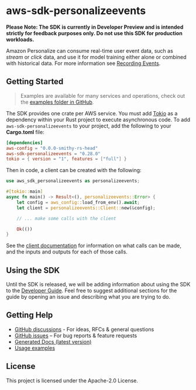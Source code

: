 # aws-sdk-personalizeevents

**Please Note: The SDK is currently in Developer Preview and is intended strictly for
feedback purposes only. Do not use this SDK for production workloads.**

Amazon Personalize can consume real-time user event data, such as _stream_ or _click_ data, and use it for model training either alone or combined with historical data. For more information see [Recording Events](https://docs.aws.amazon.com/personalize/latest/dg/recording-events.html).

## Getting Started

> Examples are available for many services and operations, check out the
> [examples folder in GitHub](https://github.com/awslabs/aws-sdk-rust/tree/main/examples).

The SDK provides one crate per AWS service. You must add [Tokio](https://crates.io/crates/tokio)
as a dependency within your Rust project to execute asynchronous code. To add `aws-sdk-personalizeevents` to
your project, add the following to your **Cargo.toml** file:

```toml
[dependencies]
aws-config = "0.0.0-smithy-rs-head"
aws-sdk-personalizeevents = "0.28.0"
tokio = { version = "1", features = ["full"] }
```

Then in code, a client can be created with the following:

```rust
use aws_sdk_personalizeevents as personalizeevents;

#[tokio::main]
async fn main() -> Result<(), personalizeevents::Error> {
    let config = aws_config::load_from_env().await;
    let client = personalizeevents::Client::new(&config);

    // ... make some calls with the client

    Ok(())
}
```

See the [client documentation](https://docs.rs/aws-sdk-personalizeevents/latest/aws_sdk_personalizeevents/client/struct.Client.html)
for information on what calls can be made, and the inputs and outputs for each of those calls.

## Using the SDK

Until the SDK is released, we will be adding information about using the SDK to the
[Developer Guide](https://docs.aws.amazon.com/sdk-for-rust/latest/dg/welcome.html). Feel free to suggest
additional sections for the guide by opening an issue and describing what you are trying to do.

## Getting Help

* [GitHub discussions](https://github.com/awslabs/aws-sdk-rust/discussions) - For ideas, RFCs & general questions
* [GitHub issues](https://github.com/awslabs/aws-sdk-rust/issues/new/choose) – For bug reports & feature requests
* [Generated Docs (latest version)](https://awslabs.github.io/aws-sdk-rust/)
* [Usage examples](https://github.com/awslabs/aws-sdk-rust/tree/main/examples)

## License

This project is licensed under the Apache-2.0 License.


